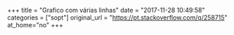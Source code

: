 +++
title = "Grafico com várias linhas"
date = "2017-11-28 10:49:58"
categories = ["sopt"]
original_url = "https://pt.stackoverflow.com/q/258715"
at_home="no"
+++

